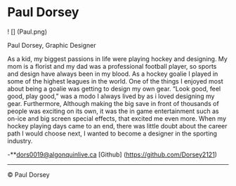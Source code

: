 # Paul Dorsey

! [] (Paul.png)

Paul Dorsey, Graphic Designer

As a kid, my biggest passions in life were playing hockey and designing. My mom is a florist and my dad was a professional football player, so sports and design have always been in my blood. As a hockey goalie I played in some of the highest leagues in the world. One of the things I enjoyed most about being a goalie was getting to design my own gear. “Look good, feel good, play good,” was a modo I always lived by as i loved designing my gear. Furthermore, Although making the big save in front of thousands of people was exciting on its own, it was the in game entertainment such as on-ice and big screen special effects, that excited me even more. When my hockey playing days came to an end, there was little doubt about the career path I would choose next, I wanted to become a designer in the sporting industry.

-**[dors0019@algonquinlive.ca](mailto:dors0019@algonquinlive.ca)
[Github] (https://github.com/Dorsey2121)

---

© Paul Dorsey
